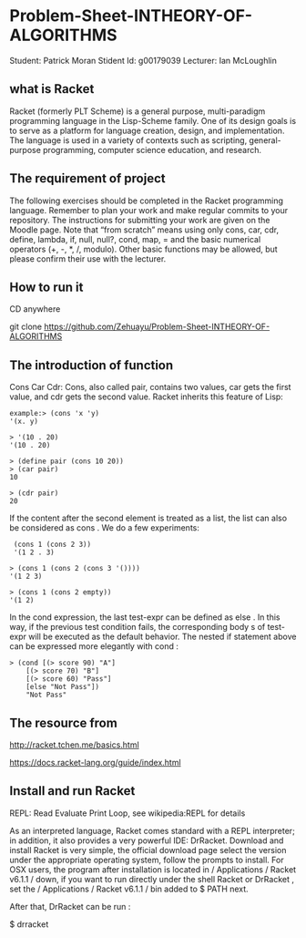 # Problem-Sheet-INTHEORY-OF-ALGORITHMS
Student: Patrick Moran Stident Id: g00179039 Lecturer: Ian McLoughlin

## what is Racket 
Racket (formerly PLT Scheme) is a general purpose, multi-paradigm programming language in the Lisp-Scheme family. One of its design goals is to serve as a platform for language creation, design, and implementation. The language is used in a variety of contexts such as scripting, general-purpose programming, computer science education, and research.

## The requirement of project

The following exercises should be completed in the Racket programming language.
Remember to plan your work and make regular commits to your repository. The instructions
for submitting your work are given on the Moodle page. Note that “from scratch”
means using only cons, car, cdr, define, lambda, if, null, null?, cond, map, = and
the basic numerical operators (+, -, *, /, modulo). Other basic functions may be allowed,
but please confirm their use with the lecturer.

## How to run it 

CD anywhere

git clone https://github.com/Zehuayu/Problem-Sheet-INTHEORY-OF-ALGORITHMS

## The introduction of function

Cons Car Cdr: Cons, also called pair, contains two values, car gets the first value, and cdr gets the second value. Racket inherits this feature of Lisp:

    example:> (cons 'x 'y)
    '(x. y)

    > '(10 . 20)
    '(10 . 20)

    > (define pair (cons 10 20))
    > (car pair)
    10

    > (cdr pair)
    20

If the content after the second element is treated as a list, the list can also be considered as cons . We do a few experiments:
     
     (cons 1 (cons 2 3))
     '(1 2 . 3)

    > (cons 1 (cons 2 (cons 3 '())))
    '(1 2 3)

    > (cons 1 (cons 2 empty))
    '(1 2)
    
In the cond expression, the last test-expr can be defined as else . In this way, if the previous test condition fails, the corresponding body s of test-expr will be executed as the default behavior.
The nested if statement above can be expressed more elegantly with cond :

    > (cond [(> score 90) "A"]
        [(> score 70) "B"]
        [(> score 60) "Pass"]
        [else "Not Pass"])
        "Not Pass"


## The resource from 

http://racket.tchen.me/basics.html

https://docs.racket-lang.org/guide/index.html


## Install and run Racket


REPL: Read Evaluate Print Loop, see wikipedia:REPL for details

As an interpreted language, Racket comes standard with a REPL interpreter; in addition, it also provides a very powerful IDE: DrRacket. Download and install Racket is very simple, the official download page select the version under the appropriate operating system, follow the prompts to install. For OSX users, the program after installation is located in / Applications / Racket v6.1.1 / down, if you want to run directly under the shell Racket or DrRacket , set the / Applications / Racket v6.1.1 / bin added to $ PATH next.

After that, DrRacket can be run :

$ drracket

    